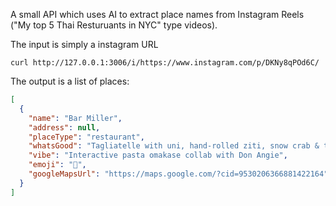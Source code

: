 A small API which uses AI to extract place names from Instagram Reels
("My top 5 Thai Resturuants in NYC" type videos).

The input is simply a instagram URL

```
curl http://127.0.0.1:3006/i/https://www.instagram.com/p/DKNy8qPOd6C/
```

The output is a list of places:

```json
[
  {
    "name": "Bar Miller",
    "address": null,
    "placeType": "restaurant",
    "whatsGood": "Tagliatelle with uni, hand-rolled ziti, snow crab & togarashi lasagna, pasta dessert & caviar-topped ice cream",
    "vibe": "Interactive pasta omakase collab with Don Angie",
    "emoji": "🍝",
    "googleMapsUrl": "https://maps.google.com/?cid=9530206366881422164"
  }
]
```
